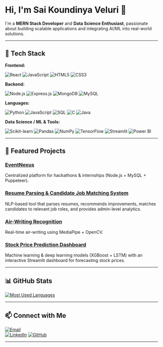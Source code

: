 # Hi, I'm Sai Koundinya Veluri  👋

I'm a **MERN Stack Developer** and **Data Science Enthusiast**, passionate about building scalable applications and integrating AI/ML into real-world solutions.

---

## 🧰 Tech Stack

**Frontend:** 

![React](https://img.shields.io/badge/React-20232A?style=for-the-badge&logo=react&logoColor=61DAFB) ![JavaScript](https://img.shields.io/badge/JavaScript-F7DF1E?style=for-the-badge&logo=javascript&logoColor=black) ![HTML5](https://img.shields.io/badge/HTML5-E34F26?style=for-the-badge&logo=html5&logoColor=white) ![CSS3](https://img.shields.io/badge/CSS3-1572B6?style=for-the-badge&logo=css3&logoColor=white)

**Backend:** 

![Node.js](https://img.shields.io/badge/Node.js-43853D?style=for-the-badge&logo=node.js&logoColor=white) ![Express.js](https://img.shields.io/badge/Express.js-000000?style=for-the-badge&logo=express&logoColor=white) ![MongoDB](https://img.shields.io/badge/MongoDB-4EA94B?style=for-the-badge&logo=mongodb&logoColor=white) ![MySQL](https://img.shields.io/badge/MySQL-00000F?style=for-the-badge&logo=mysql&logoColor=white)

**Languages:** 

![Python](https://img.shields.io/badge/Python-3776AB?style=for-the-badge&logo=python&logoColor=white) ![JavaScript](https://img.shields.io/badge/JavaScript-F7DF1E?style=for-the-badge&logo=javascript&logoColor=black) ![SQL](https://img.shields.io/badge/SQL-003B57?style=for-the-badge&logo=postgresql&logoColor=white) ![C](https://img.shields.io/badge/C-00599C?style=for-the-badge&logo=c&logoColor=white) ![Java](https://img.shields.io/badge/Java-007396?style=for-the-badge&logo=java&logoColor=white)  

**Data Science / ML & Tools:** 

![Scikit-learn](https://img.shields.io/badge/Scikit--learn-F7931E?style=for-the-badge&logo=scikit-learn&logoColor=white) ![Pandas](https://img.shields.io/badge/Pandas-150458?style=for-the-badge&logo=pandas&logoColor=white) ![NumPy](https://img.shields.io/badge/NumPy-013243?style=for-the-badge&logo=numpy&logoColor=white) ![TensorFlow](https://img.shields.io/badge/TensorFlow-FF6F00?style=for-the-badge&logo=tensorflow&logoColor=white) ![Streamlit](https://img.shields.io/badge/Streamlit-FF4B4B?style=for-the-badge&logo=streamlit&logoColor=white) ![Power BI](https://img.shields.io/badge/Power_BI-F2C811?style=for-the-badge&logo=powerbi&logoColor=black)

---

## 🌟 Featured Projects

### [EventNexus](https://github.com/SAIKOUNDINYAVELURI/EventNexus)  
Centralized platform for hackathons & internships (Node.js + MySQL + Puppeteer).

### [Resume Parsing & Candidate Job Matching System](https://github.com/SAIKOUNDINYAVELURI/Resume_Parsing_and_Candidate_Job_Matching_System)  
NLP-based tool that parses resumes, recommends improvements, matches candidates to relevant job roles, and provides admin-level analytics.

### [Air-Writing Recognition](https://github.com/SAIKOUNDINYAVELURI/Air_writing)  
Real-time air-writing using MediaPipe + OpenCV.

### [Stock Price Prediction Dashboard](https://github.com/SAIKOUNDINYAVELURI/Stock_Price_Prediction)  
Machine learning & deep learning models (XGBoost + LSTM) with an interactive Streamlit dashboard for forecasting stock prices.

---

## 📊 GitHub Stats

[![Most Used Languages](https://github-readme-stats.vercel.app/api/top-langs/?username=SAIKOUNDINYAVELURI&layout=compact&theme=radical)](https://github.com/SAIKOUNDINYAVELURI)

---

## 📫 Connect with Me

[![Email](https://img.shields.io/badge/Email-D14836?style=for-the-badge&logo=gmail&logoColor=white)](mailto:saikoundinya2005@gmail.com)  
[![LinkedIn](https://img.shields.io/badge/LinkedIn-0077B5?style=for-the-badge&logo=linkedin&logoColor=white)]([https://www.linkedin.com/in/saikoundinyaveluri-5800aa257/](https://www.linkedin.com/in/sai-koundinya-veluri-5800aa257/))  
[![GitHub](https://img.shields.io/badge/GitHub-181717?style=for-the-badge&logo=github&logoColor=white)](https://github.com/SAIKOUNDINYAVELURI)

---
